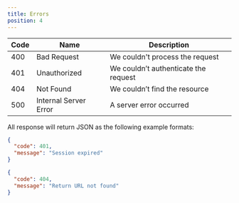 ```yaml
---
title: Errors
position: 4
---
```


| Code | Name                  | Description                          |
|------|-----------------------|--------------------------------------|
| 400  | Bad Request           | We couldn't process the request      |
| 401  | Unauthorized          | We couldn’t authenticate the request |
| 404  | Not Found             | We couldn’t find the resource        |
| 500  | Internal Server Error | A server error occurred              |

All response will return JSON as the following example formats:

~~~ json
{
  "code": 401,
  "message": "Session expired"
}

{
  "code": 404,
  "message": "Return URL not found"
}
~~~
